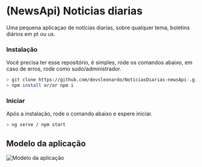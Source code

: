 # (NewsApi) Noticias diarias

Uma pequena aplicaçao de notícias diarias, sobre qualquer tema, boletins diários em pt ou us.

### Instalação
Você precisa ter esse repositório, é simples, rode os comandos abaixo, em caso de erros, rode como sudo/administrador.

```bash
> git clone https://github.com/devsleonardo/NoticiasDiarias-newsApi-.git
> npm install or/or npm i

```

### Iniciar
Após a instalação, rode o comando abaixo e espere iniciar.

```bash
> ng serve / npm start
```

## Modelo da aplicação

 <img src="..." alt="Modelo da aplicação"/>

